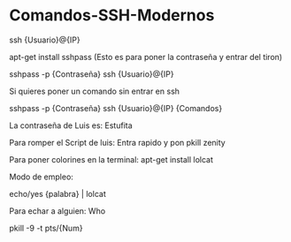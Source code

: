 # Comandos-SSH-Modernos
ssh {Usuario}@{IP}

apt-get install sshpass (Esto es para poner la contraseña y entrar del tiron)

sshpass -p {Contraseña} ssh {Usuario}@{IP}

Si quieres poner un comando sin entrar en ssh

sshpass -p {Contraseña} ssh {Usuario}@{IP} {Comandos}

La contraseña de Luis es: Estufita

Para romper el Script de luis:
Entra rapido y pon
pkill zenity

Para poner colorines en la terminal:
apt-get install lolcat

Modo de empleo:

echo/yes {palabra} | lolcat

Para echar a alguien:
Who

pkill -9 -t pts/{Num}
